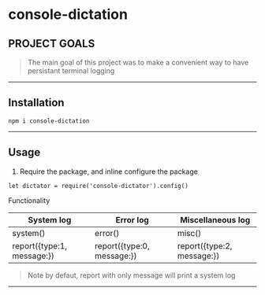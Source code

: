 # console-dictation

## PROJECT GOALS
> The main goal of this project was to make a convenient way to have persistant terminal logging

- - -

## Installation
```
npm i console-dictation
```
- - -
## Usage

1. Require the package, and inline configure the package
```
let dictator = require('console-dictator').config()
```

Functionality

System log | Error log | Miscellaneous log
--- | --- | ---
system(<message>) | error(<message>) | misc(<message>)
report({type:1, message:<message>}) |report({type:0, message:<message>}) |report({type:2, message:<message>}) |

> Note by defaut, report with only message will print a system log
- - -
